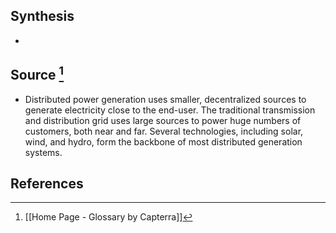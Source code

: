## Synthesis
- 
## Source [^1]
- Distributed power generation uses smaller, decentralized sources to generate electricity close to the end-user. The traditional transmission and distribution grid uses large sources to power huge numbers of customers, both near and far. Several technologies, including solar, wind, and hydro, form the backbone of most distributed generation systems.
## References

[^1]: [[Home Page - Glossary by Capterra]]